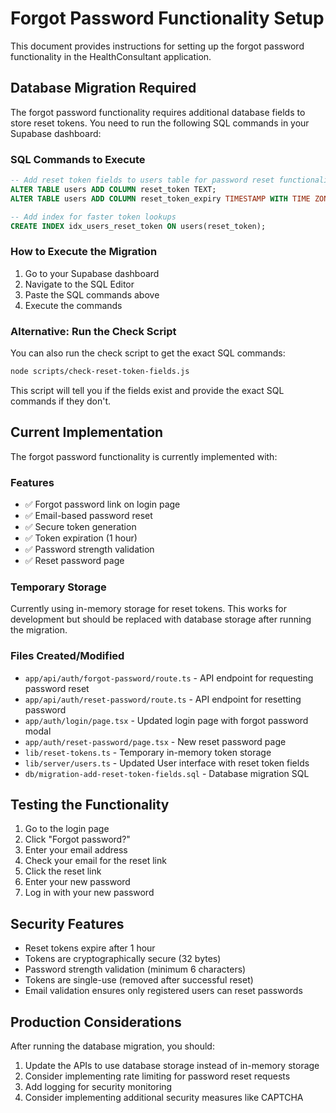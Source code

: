 # Forgot Password Functionality Setup

This document provides instructions for setting up the forgot password functionality in the HealthConsultant application.

## Database Migration Required

The forgot password functionality requires additional database fields to store reset tokens. You need to run the following SQL commands in your Supabase dashboard:

### SQL Commands to Execute

```sql
-- Add reset token fields to users table for password reset functionality
ALTER TABLE users ADD COLUMN reset_token TEXT;
ALTER TABLE users ADD COLUMN reset_token_expiry TIMESTAMP WITH TIME ZONE;

-- Add index for faster token lookups
CREATE INDEX idx_users_reset_token ON users(reset_token);
```

### How to Execute the Migration

1. Go to your Supabase dashboard
2. Navigate to the SQL Editor
3. Paste the SQL commands above
4. Execute the commands

### Alternative: Run the Check Script

You can also run the check script to get the exact SQL commands:

```bash
node scripts/check-reset-token-fields.js
```

This script will tell you if the fields exist and provide the exact SQL commands if they don't.

## Current Implementation

The forgot password functionality is currently implemented with:

### Features
- ✅ Forgot password link on login page
- ✅ Email-based password reset
- ✅ Secure token generation
- ✅ Token expiration (1 hour)
- ✅ Password strength validation
- ✅ Reset password page

### Temporary Storage
Currently using in-memory storage for reset tokens. This works for development but should be replaced with database storage after running the migration.

### Files Created/Modified
- `app/api/auth/forgot-password/route.ts` - API endpoint for requesting password reset
- `app/api/auth/reset-password/route.ts` - API endpoint for resetting password
- `app/auth/login/page.tsx` - Updated login page with forgot password modal
- `app/auth/reset-password/page.tsx` - New reset password page
- `lib/reset-tokens.ts` - Temporary in-memory token storage
- `lib/server/users.ts` - Updated User interface with reset token fields
- `db/migration-add-reset-token-fields.sql` - Database migration SQL

## Testing the Functionality

1. Go to the login page
2. Click "Forgot password?"
3. Enter your email address
4. Check your email for the reset link
5. Click the reset link
6. Enter your new password
7. Log in with your new password

## Security Features

- Reset tokens expire after 1 hour
- Tokens are cryptographically secure (32 bytes)
- Password strength validation (minimum 6 characters)
- Tokens are single-use (removed after successful reset)
- Email validation ensures only registered users can reset passwords

## Production Considerations

After running the database migration, you should:

1. Update the APIs to use database storage instead of in-memory storage
2. Consider implementing rate limiting for password reset requests
3. Add logging for security monitoring
4. Consider implementing additional security measures like CAPTCHA
